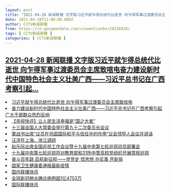```yaml
---
layout: post
title: "2021-04-28 新闻联播 文字版习近平就乍得总统代比逝世 向乍得军事过渡委员会主席致唁电奋力建设新时代中国特色社会主义壮美广西——习近平总书记在广西考察引起"
date: 2021-04-28T11:00:00.000Z
author: CCTV新闻联播
from: https://cn.govopendata.com/xinwenlianbo/20210428/
tags: [ CCTV新闻联播 ]
categories: [ CCTV新闻联播 ]
---
```

<!--1619607600000-->
[2021-04-28 新闻联播 文字版习近平就乍得总统代比逝世 向乍得军事过渡委员会主席致唁电奋力建设新时代中国特色社会主义壮美广西——习近平总书记在广西考察引起...](https://cn.govopendata.com/xinwenlianbo/20210428/)
------

<div>
<li><a target="_blank" href="https://cn.govopendata.com/xinwenlianbo/20210428/#237177">习近平就乍得总统代比逝世 向乍得军事过渡委员会主席致唁电</a></li><li><a target="_blank" href="https://cn.govopendata.com/xinwenlianbo/20210428/#237178">奋力建设新时代中国特色社会主义壮美广西——习近平总书记在广西考察引起广大干部群众热烈反响</a></li><li><a target="_blank" href="https://cn.govopendata.com/xinwenlianbo/20210428/#237179">【央视快评】让人民生活幸福是“国之大者”</a></li><li><a target="_blank" href="https://cn.govopendata.com/xinwenlianbo/20210428/#237180">十三届全国人大常委会举行第九十二次委员长会议</a></li><li><a target="_blank" href="https://cn.govopendata.com/xinwenlianbo/20210428/#237181">栗战书出席“议员在巩固国际和平与信任中的作用”议会领导人会议并讲话</a></li><li><a target="_blank" href="https://cn.govopendata.com/xinwenlianbo/20210428/#237182">汪洋在上海、浙江调研</a></li><li><a target="_blank" href="https://cn.govopendata.com/xinwenlianbo/20210428/#237183">赵乐际出席全国巡视工作会议暨十九届中央第七轮巡视动员部署会</a></li><li><a target="_blank" href="https://cn.govopendata.com/xinwenlianbo/20210428/#237184">十九届中央第七轮巡视将对教育部和31所中管高校党组织开展常规巡视</a></li><li><a target="_blank" href="https://cn.govopendata.com/xinwenlianbo/20210428/#237185">奋斗百年路 启航新征程——学党史 悟思想 办实事 开新局</a></li><li><a target="_blank" href="https://cn.govopendata.com/xinwenlianbo/20210428/#237186">国家卫生健康委通报最新疫情</a></li><li><a target="_blank" href="https://cn.govopendata.com/xinwenlianbo/20210428/#237187">国内联播快讯</a></li><li><a target="_blank" href="https://cn.govopendata.com/xinwenlianbo/20210428/#237188">全球新冠肺炎确诊病例超1亿4753万</a></li><li><a target="_blank" href="https://cn.govopendata.com/xinwenlianbo/20210428/#237189">国际联播快讯</a></li>
</div>
